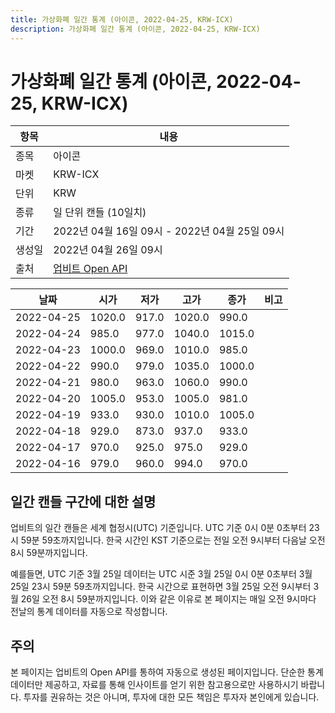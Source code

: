 ```yaml
---
title: 가상화폐 일간 통계 (아이콘, 2022-04-25, KRW-ICX)
description: 가상화폐 일간 통계 (아이콘, 2022-04-25, KRW-ICX)
---
```



가상화폐 일간 통계 (아이콘, 2022-04-25, KRW-ICX)
===

|항목|내용|
|--|--|
|종목|아이콘|
|마켓|KRW-ICX|
|단위|KRW|
|종류|일 단위 캔들 (10일치)|
|기간|2022년 04월 16일 09시 - 2022년 04월 25일 09시|
|생성일|2022년 04월 26일 09시|
|출처|[업비트 Open API](https://docs.upbit.com)|


|날짜|시가|저가|고가|종가|비고|
|--|--|--|--|--|--|
|2022-04-25|1020.0|917.0|1020.0|990.0|    |
|2022-04-24|985.0|977.0|1040.0|1015.0|    |
|2022-04-23|1000.0|969.0|1010.0|985.0|    |
|2022-04-22|990.0|979.0|1035.0|1000.0|    |
|2022-04-21|980.0|963.0|1060.0|990.0|    |
|2022-04-20|1005.0|953.0|1005.0|981.0|    |
|2022-04-19|933.0|930.0|1010.0|1005.0|    |
|2022-04-18|929.0|873.0|937.0|933.0|    |
|2022-04-17|970.0|925.0|975.0|929.0|    |
|2022-04-16|979.0|960.0|994.0|970.0|    |


일간 캔들 구간에 대한 설명
---


업비트의 일간 캔들은 세계 협정시(UTC) 기준입니다. 
UTC 기준 0시 0분 0초부터 23시 59분 59초까지입니다. 
한국 시간인 KST 기준으로는 전일 오전 9시부터 다음날 오전 8시 59분까지입니다. 


예를들면, UTC 기준 3월 25일 데이터는 UTC 시준 3월 25일 0시 0분 0초부터 3월 25일 23시 59분 59초까지입니다. 
한국 시간으로 표현하면 3월 25일 오전 9시부터 3월 26일 오전 8시 59분까지입니다. 
이와 같은 이유로 본 페이지는 매일 오전 9시마다 전날의 통계 데이터를 자동으로 작성합니다. 


주의
---


본 페이지는 업비트의 Open API를 통하여 자동으로 생성된 페이지입니다. 
단순한 통계 데이터만 제공하고, 자료를 통해 인사이트를 얻기 위한 참고용으로만 사용하시기 바랍니다. 
투자를 권유하는 것은 아니며, 투자에 대한 모든 책임은 투자자 본인에게 있습니다. 
